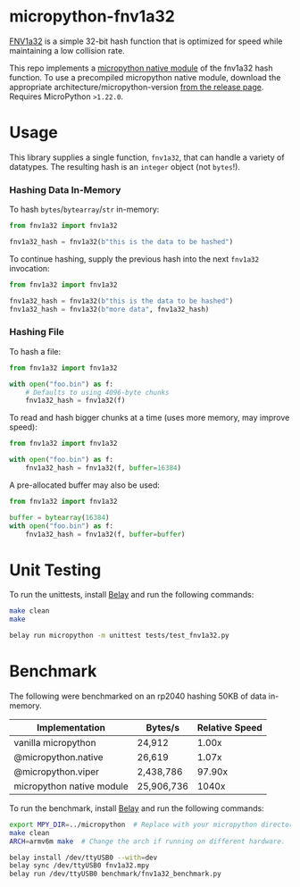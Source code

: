 # micropython-fnv1a32

[FNV1a32](http://www.isthe.com/chongo/tech/comp/fnv) is a simple 32-bit hash function that is optimized for speed while maintaining a low collision rate.

This repo implements a [micropython native module](https://docs.micropython.org/en/latest/develop/natmod.html) of the fnv1a32 hash function. To use a precompiled micropython native module, download the appropriate architecture/micropython-version [from the release page](https://github.com/BrianPugh/micropython-fnv1a32/releases).
Requires MicroPython `>1.22.0`.

# Usage

This library supplies a single function, `fnv1a32`, that can handle a variety of datatypes. The resulting hash is an `integer` object (not `bytes`!).

### Hashing Data In-Memory

To hash `bytes`/`bytearray`/`str` in-memory:

```python
from fnv1a32 import fnv1a32

fnv1a32_hash = fnv1a32(b"this is the data to be hashed")
```

To continue hashing, supply the previous hash into the next `fnv1a32` invocation:

```python
from fnv1a32 import fnv1a32

fnv1a32_hash = fnv1a32(b"this is the data to be hashed")
fnv1a32_hash = fnv1a32(b"more data", fnv1a32_hash)
```

### Hashing File

To hash a file:

```python
from fnv1a32 import fnv1a32

with open("foo.bin") as f:
    # Defaults to using 4096-byte chunks
    fnv1a32_hash = fnv1a32(f)
```

To read and hash bigger chunks at a time (uses more memory, may improve speed):

```python
from fnv1a32 import fnv1a32

with open("foo.bin") as f:
    fnv1a32_hash = fnv1a32(f, buffer=16384)
```

A pre-allocated buffer may also be used:

```python
from fnv1a32 import fnv1a32

buffer = bytearray(16384)
with open("foo.bin") as f:
    fnv1a32_hash = fnv1a32(f, buffer=buffer)
```

# Unit Testing

To run the unittests, install [Belay](https://github.com/BrianPugh/belay/tree/main) and run the following commands:

```bash
make clean
make

belay run micropython -m unittest tests/test_fnv1a32.py
```

# Benchmark

The following were benchmarked on an rp2040 hashing 50KB of data in-memory.

| Implementation             | Bytes/s    | Relative Speed |
|----------------------------|------------|----------------|
| vanilla micropython        | 24,912     | 1.00x          |
| @micropython.native        | 26,619     | 1.07x          |
| @micropython.viper         | 2,438,786  | 97.90x         |
| micropython native module  | 25,906,736 | 1040x          |

To run the benchmark, install [Belay](https://github.com/BrianPugh/belay/tree/main) and run the following commands:

```bash
export MPY_DIR=../micropython  # Replace with your micropython directory.
make clean
ARCH=armv6m make  # Change the arch if running on different hardware.

belay install /dev/ttyUSB0 --with=dev
belay sync /dev/ttyUSB0 fnv1a32.mpy
belay run /dev/ttyUSB0 benchmark/fnv1a32_benchmark.py
```

